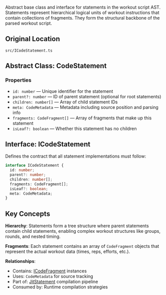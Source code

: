 Abstract base class and interface for statements in the workout script AST. Statements represent hierarchical logical units of workout instructions that contain collections of fragments. They form the structural backbone of the parsed workout script.

## Original Location
`src/ICodeStatement.ts`

## Abstract Class: CodeStatement

### Properties
- `id: number` — Unique identifier for the statement
- `parent?: number` — ID of parent statement (optional for root statements)
- `children: number[]` — Array of child statement IDs
- `meta: CodeMetadata` — Metadata including source position and parsing info
- `fragments: CodeFragment[]` — Array of fragments that make up this statement
- `isLeaf?: boolean` — Whether this statement has no children

## Interface: ICodeStatement

Defines the contract that all statement implementations must follow:

```typescript
interface ICodeStatement {
  id: number;
  parent?: number;
  children: number[];  
  fragments: CodeFragment[];
  isLeaf?: boolean;
  meta: CodeMetadata;
}
```

## Key Concepts

**Hierarchy**: Statements form a tree structure where parent statements contain child statements, enabling complex workout structures like groups, rounds, and nested timing.

**Fragments**: Each statement contains an array of `CodeFragment` objects that represent the actual workout data (times, reps, efforts, etc.).

**Relationships**:
- Contains: [ICodeFragment](./ICodeFragment.md) instances
- Uses: `CodeMetadata` for source tracking
- Part of: [JitStatement](Runtime/JitCompiler.md) compilation pipeline
- Consumed by: Runtime compilation strategies
